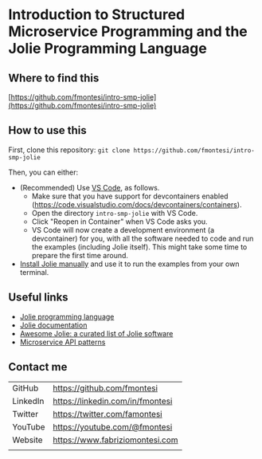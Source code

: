 # Introduction to Structured Microservice Programming and the Jolie Programming Language

## Where to find this

[https://github.com/fmontesi/intro-smp-jolie](https://github.com/fmontesi/intro-smp-jolie)


## How to use this

First, clone this repository: `git clone https://github.com/fmontesi/intro-smp-jolie`

Then, you can either:
- (Recommended) Use [VS Code](https://code.visualstudio.com/), as follows.
	* Make sure that you have support for devcontainers enabled (https://code.visualstudio.com/docs/devcontainers/containers).
	* Open the directory `intro-smp-jolie` with VS Code.
	* Click "Reopen in Container" when VS Code asks you.
	* VS Code will now create a development environment (a devcontainer) for you, with all the software needed to code and run the examples (including Jolie itself). This might take some time to prepare the first time around.
- [Install Jolie manually](https://www.jolie-lang.org/downloads.html) and use it to run the examples from your own terminal.

## Useful links

- [Jolie programming language](https://www.jolie-lang.org)
- [Jolie documentation](https://docs.jolie-lang.org)
- [Awesome Jolie: a curated list of Jolie software](https://github.com/jolie/awesome-jolie)
- [Microservice API patterns](https://www.microservice-api-patterns.org/)

## Contact me

|  |  |
|--|--|
GitHub | https://github.com/fmontesi
LinkedIn | https://linkedin.com/in/fmontesi
Twitter | https://twitter.com/famontesi
YouTube | https://youtube.com/@fmontesi
Website | https://www.fabriziomontesi.com
|  |  |